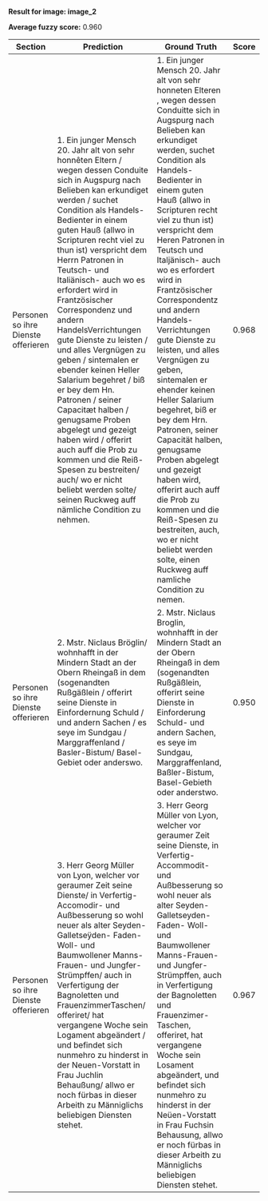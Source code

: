 **Result for image: image_2**

**Average fuzzy score:** 0.960

| Section | Prediction | Ground Truth | Score |
|---------|------------|--------------|-------|
| Personen so ihre Dienste offerieren | 1. Ein junger Mensch 20. Jahr alt von sehr honnêten Eltern / wegen dessen Conduite sich in Augspurg nach Belieben kan erkundiget werden / suchet Condition als Handels-Bedienter in einem guten Hauß (allwo in Scripturen recht viel zu thun ist) verspricht dem Herrn Patronen in Teutsch- und Italiänisch- auch wo es erfordert wird in Frantzösischer Correspondenz und andern HandelsVerrichtungen gute Dienste zu leisten / und alles Vergnügen zu geben / sintemalen er ebender keinen Heller Salarium begehret / biß er bey dem Hn. Patronen / seiner Capacitæt halben / genugsame Proben abgelegt und gezeigt haben wird / offerirt auch auff die Prob zu kommen und die Reiß-Spesen zu bestreiten/ auch/ wo er nicht beliebt werden solte/ seinen Ruckweg auff nämliche Condition zu nehmen. | 1. Ein junger Mensch 20. Jahr alt von sehr honneten Elteren , wegen dessen Conduitte sich in Augspurg nach Belieben kan erkundiget werden, suchet Condition als Handels-Bedienter in einem guten Hauß (allwo in Scripturen recht viel zu thun ist) verspricht dem Heren Patronen in Teutsch und Italjänisch- auch wo es erfordert wird in Frantzösischer Correspondentz und andern Handels- Verrichtungen gute Dienste zu leisten, und alles Vergnügen zu geben, sintemalen er ehender keinen Heller Salarium begehret, biß er bey dem Hrn. Patronen, seiner Capacität halben, genugsame Proben abgelegt und gezeigt haben wird, offerirt auch auff die Prob zu kommen und die Reiß-Spesen zu bestreiten, auch, wo er nicht beliebt werden solte, einen Ruckweg auff namliche Condition zu nemen. | 0.968 |
| Personen so ihre Dienste offerieren | 2. Mstr. Niclaus Bröglin/ wohnhafft in der Mindern Stadt an der Obern Rheingaß in dem (sogenandten Rußgäßlein / offerirt seine Dienste in Einfordernung Schuld / und andern Sachen / es seye im Sundgau / Marggraffenland / Basler-Bistum/ Basel-Gebiet oder anderswo. | 2. Mstr. Niclaus Broglin, wohnhafft in der Mindern Stadt an der Obern Rheingaß in dem (sogenandten Rußgäßlein, offerirt seine Dienste in Einforderung Schuld- und andern Sachen, es seye im Sundgau, Marggraffenland, Baßler-Bistum, Basel-Gebieth oder anderstwo. | 0.950 |
| Personen so ihre Dienste offerieren | 3. Herr Georg Müller von Lyon, welcher vor geraumer Zeit seine Dienste/ in Verfertig- Accomodir- und Außbesserung so wohl neuer als alter Seyden-Galletseÿden- Faden- Woll- und Baumwollener Manns- Frauen- und Jungfer-Strümpffen/ auch in Verfertigung der Bagnoletten und FrauenzimmerTaschen/ offeriret/ hat vergangene Woche sein Logament abgeändert / und befindet sich nunmehro zu hinderst in der Neuen-Vorstatt in Frau Juchlin Behaußung/ allwo er noch fürbas in dieser Arbeith zu Männiglichs beliebigen Diensten stehet. | 3. Herr Georg Müller von Lyon, welcher vor geraumer Zeit seine Dienste, in Verfertig-Accommodit- und Außbesserung so wohl neuer als alter Seyden- Galletseyden-Faden- Woll- und Baumwollener Manns-Frauen- und Jungfer-Strümpffen, auch in Verfertigung der Bagnoletten und Frauenzimer-Taschen, offeriret, hat vergangene Woche sein Losament abgeändert, und befindet sich nunmehro zu hinderst in der Neüen-Vorstatt in Frau Fuchsin Behausung, allwo er noch fürbas in dieser Arbeith zu Männiglichs beliebigen Diensten stehet. | 0.967 |
